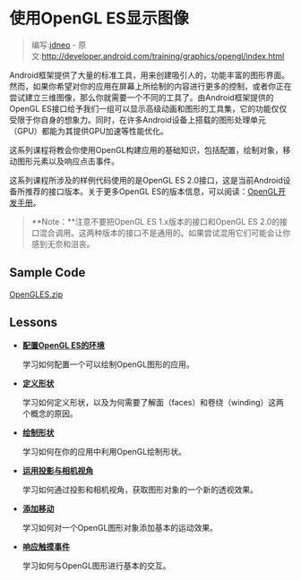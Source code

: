 # 使用OpenGL ES显示图像

> 编写:[jdneo](https://github.com/jdneo) - 原文:<http://developer.android.com/training/graphics/opengl/index.html>

Android框架提供了大量的标准工具，用来创建吸引人的，功能丰富的图形界面。然而，如果你希望对你的应用在屏幕上所绘制的内容进行更多的控制，或者你正在尝试建立三维图像，那么你就需要一个不同的工具了。由Android框架提供的OpenGL ES接口给予我们一组可以显示高级动画和图形的工具集，它的功能仅仅受限于你自身的想象力。同时，在许多Android设备上搭载的图形处理单元（GPU）都能为其提供GPU加速等性能优化。

这系列课程将教会你使用OpenGL构建应用的基础知识，包括配置，绘制对象，移动图形元素以及响应点击事件。

这系列课程所涉及的样例代码使用的是OpenGL ES 2.0接口，这是当前Android设备所推荐的接口版本。关于更多OpenGL ES的版本信息，可以阅读：[OpenGL开发手册](http://developer.android.com/guide/topics/graphics/opengl.html#choosing-version)。

> **Note：**注意不要把OpenGL ES 1.x版本的接口和OpenGL ES 2.0的接口混合调用。这两种版本的接口不是通用的。如果尝试混用它们可能会让你感到无奈和沮丧。

## Sample Code

[OpenGLES.zip](http://developer.android.com/shareables/training/OpenGLES.zip)

## Lessons

* [**配置OpenGL ES的环境**](environment.html)

  学习如何配置一个可以绘制OpenGL图形的应用。


* [**定义形状**](shapes.html)

  学习如何定义形状，以及为何需要了解面（faces）和卷绕（winding）这两个概念的原因。


* [**绘制形状**](draw.html)

  学习如何在你的应用中利用OpenGL绘制形状。


* [**运用投影与相机视角**](projection.html)

  学习如何通过投影和相机视角，获取图形对象的一个新的透视效果。


* [**添加移动**](motion.html)

  学习如何对一个OpenGL图形对象添加基本的运动效果。


* [**响应触摸事件**](touch.html)

  学习如何与OpenGL图形进行基本的交互。
